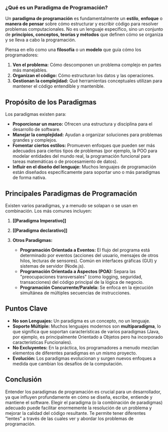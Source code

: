 ### ¿Qué es un Paradigma de Programación?

Un **paradigma de programación** es fundamentalmente un **estilo**, **enfoque** o **manera de pensar** sobre cómo estructurar y escribir código para resolver problemas computacionales. No es un lenguaje específico, sino un conjunto de **principios, conceptos, teorías y métodos** que definen cómo se organiza y se lleva a cabo la programación.

Piensa en ello como una **filosofía** o un **modelo** que guía cómo los programadores:

1.  **Ven el problema:** Cómo descomponen un problema complejo en partes más manejables.
2.  **Organizan el código:** Cómo estructuran los datos y las operaciones.
3.  **Gestionan la complejidad:** Qué herramientas conceptuales utilizan para mantener el código entendible y mantenible.

## Propósito de los Paradigmas

Los paradigmas existen para:

*   **Proporcionar un marco:** Ofrecen una estructura y disciplina para el desarrollo de software.
*   **Manejar la complejidad:** Ayudan a organizar soluciones para problemas grandes y complejos.
*   **Fomentar ciertos estilos:** Promueven enfoques que pueden ser más adecuados para ciertos tipos de problemas (por ejemplo, la POO para modelar entidades del mundo real, la programación funcional para tareas matemáticas o de procesamiento de datos).
*   **Influir en el diseño del lenguaje:** Muchos lenguajes de programación están diseñados específicamente para soportar uno o más paradigmas de forma nativa.

## Principales Paradigmas de Programación

Existen varios paradigmas, y a menudo se solapan o se usan en combinación. Los más comunes incluyen:

1.  **[[Paradigma Imperativo]]**

2.  **[[Paradigma declarativo]]**

3.  **Otros Paradigmas:**
    *   **Programación Orientada a Eventos:** El flujo del programa está determinado por eventos (acciones del usuario, mensajes de otros hilos, lecturas de sensores). Común en interfaces gráficas (GUI) y sistemas de servidor (Node.js).
    *   **Programación Orientada a Aspectos (POA):** Separa las "preocupaciones transversales" (como logging, seguridad, transacciones) del código principal de la lógica de negocio.
    *   **Programación Concurrente/Paralela:** Se enfoca en la ejecución simultánea de múltiples secuencias de instrucciones.

## Puntos Clave

*   **No son Lenguajes:** Un paradigma es un concepto, no un lenguaje.
*   **Soporte Múltiple:** Muchos lenguajes modernos son **multiparadigma**, lo que significa que soportan características de varios paradigmas (Java, por ejemplo, es principalmente Orientado a Objetos pero ha incorporado características Funcionales).
*   **No Excluyentes:** En la práctica, los programadores a menudo mezclan elementos de diferentes paradigmas en un mismo proyecto.
*   **Evolución:** Los paradigmas evolucionan y surgen nuevos enfoques a medida que cambian los desafíos de la computación.

## Conclusión

Entender los paradigmas de programación es crucial para un desarrollador, ya que influyen profundamente en cómo se diseña, escribe, entiende y mantiene el software. Elegir el paradigma (o la combinación de paradigmas) adecuado puede facilitar enormemente la resolución de un problema y mejorar la calidad del código resultante. Te permite tener diferentes "lentes" a través de las cuales ver y abordar los problemas de programación.